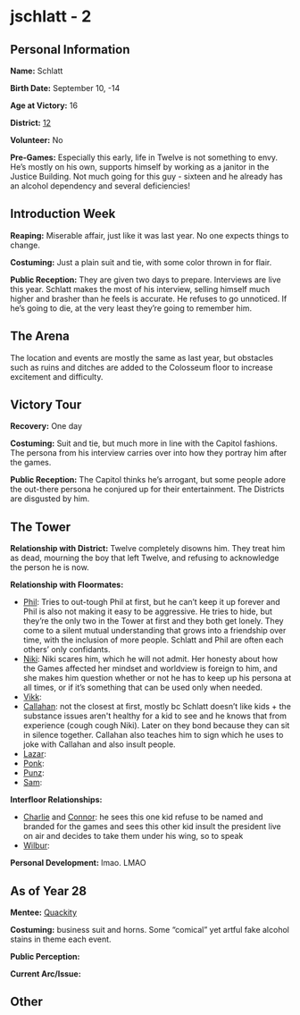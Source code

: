 # jschlatt - 2

## Personal Information
**Name:** Schlatt

**Birth Date:** September 10, -14

**Age at Victory:** 16

**District:** [12](../../Worldbuilding/Districts/district12.md)

**Volunteer:** No

**Pre-Games:** Especially this early, life in Twelve is not something to envy. He’s mostly on his own, supports himself by working as a janitor in the Justice Building. Not much going for this guy - sixteen and he already has an alcohol dependency and several deficiencies!

## Introduction Week
**Reaping:** Miserable affair, just like it was last year. No one expects things to change.

**Costuming:** Just a plain suit and tie, with some color thrown in for flair.

**Public Reception:** They are given two days to prepare. Interviews are live this year. Schlatt makes the most of his interview, selling himself much higher and brasher than he feels is accurate. He refuses to go unnoticed. If he’s going to die, at the very least they’re going to remember him.

## The Arena
The location and events are mostly the same as last year, but obstacles such as ruins and ditches are added to the Colosseum floor to increase excitement and difficulty. 

## Victory Tour
**Recovery:** One day

**Costuming:** Suit and tie, but much more in line with the Capitol fashions. The persona from his interview carries over into how they portray him after the games.

**Public Reception:** The Capitol thinks he’s arrogant, but some people adore the out-there persona he conjured up for their entertainment. The Districts are disgusted by him.

## The Tower
**Relationship with District:** Twelve completely disowns him. They treat him as dead, mourning the boy that left Twelve, and refusing to acknowledge the person he is now.

**Relationship with Floormates:** 
- [Phil](Philza.md): Tries to out-tough Phil at first, but he can’t keep it up forever and Phil is also not making it easy to be aggressive. He tries to hide, but they’re the only two in the Tower at first and they both get lonely. They come to a silent mutual understanding that grows into a friendship over time, with the inclusion of more people. Schlatt and Phil are often each others’ only confidants.
- [Niki](Nihachu.md): Niki scares him, which he will not admit. Her honesty about how the Games affected her mindset and worldview is foreign to him, and she makes him question whether or not he has to keep up his persona at all times, or if it’s something that can be used only when needed.
- [Vikk](Vikkstar.md): 
- [Callahan](Callahan.md): not the closest at first, mostly bc Schlatt doesn’t like kids + the substance issues aren't healthy for a kid to see and he knows that from experience (cough cough Niki). Later on they bond because they can sit in silence together. Callahan also teaches him to sign which he uses to joke with Callahan and also insult people.
- [Lazar](LazarBeam.md): 
- [Ponk](Ponk.md): 
- [Punz](Punz.md): 
- [Sam](awesamdude.md): 

**Interfloor Relationships:**
- [Charlie](../floor1/Slimecicle.md) and [Connor](../floor1/ConnorEatsPants.md): he sees this one kid refuse to be named and branded for the games and sees this other kid insult the president live on air and decides to take them under his wing, so to speak
- [Wilbur](../floor2/WilburSoot.md): 

**Personal Development:** lmao. LMAO

## As of Year 28
**Mentee:** [Quackity](../floor2/Quackity.md)

**Costuming:** business suit and horns. Some “comical” yet artful fake alcohol stains in theme each event.

**Public Perception:**

**Current Arc/Issue:**

## Other

